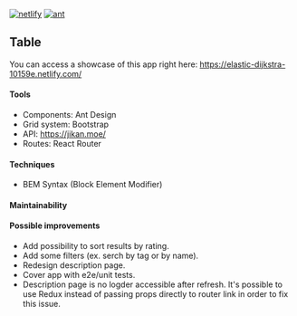 [![netlify](https://img.shields.io/badge/netlify-run-%2340a9ff)](https://elastic-dijkstra-10159e.netlify.com/)
[![ant](https://img.shields.io/badge/ant-design-%23f759ab)](https://ant.design/)

## Table

You can access a showcase of this app right here: https://elastic-dijkstra-10159e.netlify.com/

#### Tools

* Components: Ant Design 
* Grid system: Bootstrap 
* API: https://jikan.moe/ 
* Routes: React Router

#### Techniques

* BEM Syntax (Block Element Modifier)

#### Maintainability

#### Possible improvements 

* Add possibility to sort results by rating.
* Add some filters (ex. serch by tag or by name).
* Redesign description page.
* Cover app with e2e/unit tests.
* Description page is no logder accessible after refresh. It's possible to use Redux instead of passing props directly to router link in order to fix this issue. 


